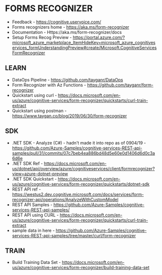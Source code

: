 # FORMS RECOGNIZER

* Feedback - https://cognitive.uservoice.com/
* Forms recognizers home - https://aka.ms/form-recognizer
* Documentation - Https://aka.ms/form-recognizer/docs
* Setup Forms Recog Preview - https://portal.azure.com/?microsoft_azure_marketplace_ItemHideKey=microsoft_azure_cognitiveservices_formUnderstandingPreview#create/Microsoft.CognitiveServicesFormRecognizer

## LEARN

* DataOps Pipeline - https://github.com/tayganr/DataOps
* Form Recognizer with Az Functions - https://github.com/tayganr/form-recognizer
* Quickstart using curl - https://docs.microsoft.com/en-us/azure/cognitive-services/form-recognizer/quickstarts/curl-train-extract
* Quickstart using postman - https://www.taygan.co/blog/2019/06/30/form-recognizer

## SDK

* .NET SDK - Analyze (C#) - hadn't made it into repo as of 0904/19 - https://github.com/Azure-Samples/cognitive-services-REST-api-samples/pull/31/commits/07c7beb4ea886bd48d5e60e0d1406d6d0c3a6d6e
* .NET SDK Ref - https://docs.microsoft.com/en-us/dotnet/api/overview/azure/cognitiveservices/client/formrecognizer?view=azure-dotnet-preview
* .NET SDK Quickstart - https://docs.microsoft.com/en-us/azure/cognitive-services/form-recognizer/quickstarts/dotnet-sdk
* REST API ref - https://westus2.dev.cognitive.microsoft.com/docs/services/form-recognizer-api/operations/AnalyzeWithCustomModel
* REST API Samples - https://github.com/Azure-Samples/cognitive-services-REST-api-samples/
* REST API using CURL - https://docs.microsoft.com/en-us/azure/cognitive-services/form-recognizer/quickstarts/curl-train-extract
* sample data in here - https://github.com/Azure-Samples/cognitive-services-REST-api-samples/tree/master/curl/form-recognizer

## TRAIN

* Build Training Data Set - https://docs.microsoft.com/en-us/azure/cognitive-services/form-recognizer/build-training-data-set
